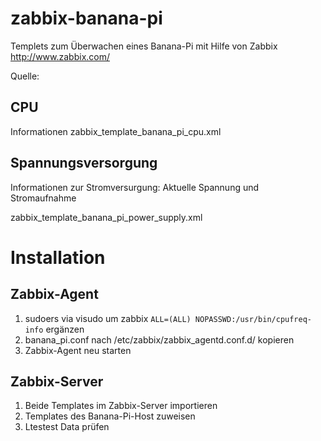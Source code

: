 # zabbix-banana-pi

Templets zum Überwachen eines Banana-Pi mit Hilfe von Zabbix http://www.zabbix.com/

Quelle: 

## CPU
Informationen 
zabbix_template_banana_pi_cpu.xml  

## Spannungsversorgung
Informationen zur Stromversurgung: Aktuelle Spannung und Stromaufnahme

zabbix_template_banana_pi_power_supply.xml

# Installation
## Zabbix-Agent
1. sudoers via visudo um zabbix  `ALL=(ALL) NOPASSWD:/usr/bin/cpufreq-info` ergänzen 
2. banana_pi.conf nach /etc/zabbix/zabbix_agentd.conf.d/ kopieren 
3. Zabbix-Agent neu starten

## Zabbix-Server 
1. Beide Templates im Zabbix-Server importieren
2. Templates des Banana-Pi-Host zuweisen
3. Ltestest Data prüfen

